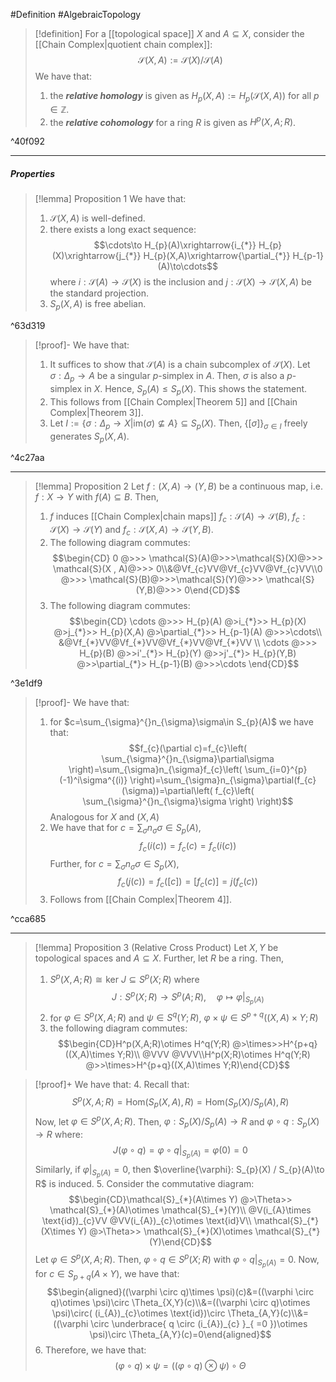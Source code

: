 #Definition #AlgebraicTopology 

> [!definition]
> For a [[topological space]] $X$ and $A\subseteq X$, consider the [[Chain Complex|quotient chain complex]]: $$\mathcal{S}(X,A):= \mathcal{S}(X) / \mathcal{S}(A)$$
> We have that:
> 1. the ***relative homology*** is given as $H_{p}(X,A):=H_{p}(\mathcal{S}(X, A))$ for all $p\in \mathbb{Z}$.
> 2. the ***relative cohomology*** for a ring $R$ is given as $H^p(X,A;R)$.

^40f092

---
##### Properties
> [!lemma] Proposition 1
> We have that:
> 1. $\mathcal{S}(X,A)$ is well-defined.
> 2. there exists a long exact sequence: $$\cdots\to H_{p}(A)\xrightarrow{i_{*}} H_{p}(X)\xrightarrow{j_{*}} H_{p}(X,A)\xrightarrow{\partial_{*}} H_{p-1}(A)\to\cdots$$where $i:\mathcal{S}(A)\to \mathcal{S}(X)$ is the inclusion and $j:\mathcal{S}(X)\to \mathcal{S}(X,A)$ be the standard projection.
> 3. $S_{p}(X,A)$ is free abelian.

^63d319

> [!proof]-
> We have that:
> 1. It suffices to show that $\mathcal{S}(A)$ is a chain subcomplex of $\mathcal{S}(X)$. Let $\sigma:\Delta_{p}\to A$ be a singular $p$-simplex in $A$. Then, $\sigma$ is also a $p$-simplex in $X$. Hence, $S_{p}(A)\leq S_{p}(X)$. This shows the statement.
> 2. This follows from [[Chain Complex|Theorem 5]] and [[Chain Complex|Theorem 3]].
> 3. Let $I:=\{ \sigma:\Delta_{p}\to X|\text{im}(\sigma)\nsubseteq A \}\subseteq S_{p}(X)$. Then, $\{ [\sigma] \}_{\sigma\in I}$ freely generates $S_{p}(X,A)$. 

^4c27aa

---
> [!lemma] Proposition 2
> Let $f:(X,A)\to(Y,B)$ be a continuous map, i.e. $f:X\to Y$ with $f(A)\subseteq B$. Then,
> 1. $f$ induces [[Chain Complex|chain maps]] $f_{c}:\mathcal{S}(A)\to \mathcal{S}(B)$, $f_{c}:\mathcal{S}(X)\to \mathcal{S}(Y)$ and $f_{c}:\mathcal{S}(X,A)\to \mathcal{S}(Y,B)$. 
> 2. The following diagram commutes:$$\begin{CD}
>    0 @>>> \mathcal{S}(A)@>>>\mathcal{S}(X)@>>> \mathcal{S}(X , A)@>>> 0\\&@Vf_{c}VV@Vf_{c}VV@Vf_{c}VV\\0 @>>> \mathcal{S}(B)@>>>\mathcal{S}(Y)@>>> \mathcal{S}(Y,B)@>>> 0\end{CD}$$
> 3. The following diagram commutes:$$\begin{CD}
  \cdots @>>> H_{p}(A) @>i_{*}>> H_{p}(X) @>j_{*}>> H_{p}(X,A) @>\partial_{*}>> H_{p-1}(A) @>>>\cdots\\
  &@Vf_{*}VV@Vf_{*}VV@Vf_{*}VV@Vf_{*}VV
  \\ \cdots @>>> H_{p}(B) @>>i'_{*}> H_{p}(Y) @>>j'_{*}> H_{p}(Y,B) @>>\partial_{*}> H_{p-1}(B) @>>>\cdots
  \end{CD}$$

^3e1df9

> [!proof]-
> We have that:
> 1. for $c=\sum_{\sigma}^{}n_{\sigma}\sigma\in S_{p}(A)$ we have that: $$f_{c}(\partial c)=f_{c}\left( \sum_{\sigma}^{}n_{\sigma}\partial\sigma \right)=\sum_{\sigma}n_{\sigma}f_{c}\left( \sum_{i=0}^{p}(-1)^i\sigma^{(i)} \right)=\sum_{\sigma}n_{\sigma}\partial(f_{c}(\sigma))=\partial\left( f_{c}\left( \sum_{\sigma}^{}n_{\sigma}\sigma \right) \right)$$Analogous for $X$ and $(X,A)$
> 2. We have that for $c=\sum_{\sigma}n_{\sigma}\sigma\in S_{p}(A)$, $$f_{c}(i(c))=f_{c}(c)=f_{c}(i(c))$$
> 	Further, for $c=\sum_{\sigma}n_{\sigma}\sigma\in S_{p}(X)$, $$f_{c}(j(c))=f_{c}([c])=[f_{c}(c)]=j(f_{c}(c))$$
> 3. Follows from [[Chain Complex|Theorem 4]].

^cca685

---
> [!lemma] Proposition 3 (Relative Cross Product)
> Let $X,Y$ be topological spaces and $A\subseteq X$. Further, let $R$ be a ring. Then, 
> 1. $S^p(X,A;R)\cong\text{ker }J\subseteq S^p(X;R)$ where $$J:S^p(X;R)\to S^p(A;R),\quad \varphi\mapsto \varphi|_{S_{p}(A)}$$
> 2. for $\varphi\in S^p(X,A;R)$ and $\psi\in S^q(Y;R)$, $\varphi \times \psi\in S^{p+q}((X,A)\times Y;R)$
> 3. the following diagram commutes: $$\begin{CD}H^p(X,A;R)\otimes H^q(Y;R) @>\times>>H^{p+q}((X,A)\times Y;R)\\ @VVV @VVV\\H^p(X;R)\otimes H^q(Y;R) @>>\times>H^{p+q}((X,A)\times Y;R)\end{CD}$$


> [!proof]+
> We have that:
> 4. Recall that:$$S^p(X,A;R)=\text{Hom}(S_{p}(X,A),R)=\text{Hom}(S_{p}(X) / S_{p}(A),R)$$Now, let $\varphi\in S^p(X,A;R)$. Then, $\varphi:S_{p}(X) / S_{p}(A)\to R$ and $\varphi \circ q:S_{p}(X)\to R$ where: $$J(\varphi \circ  q)=\varphi \circ  q|_{S_{p}(A)}=\varphi(0)=0$$ Similarly, if $\varphi|_{S_{p}(A)} = 0$, then $\overline{\varphi}: S_{p}(X) / S_{p}(A)\to R$ is induced.
> 5. Consider the commutative diagram: $$\begin{CD}\mathcal{S}_{*}(A\times Y) @>\Theta>> \mathcal{S}_{*}(A)\otimes \mathcal{S}_{*}(Y)\\ @V(i_{A}\times \text{id})_{c}VV @VV(i_{A})_{c}\otimes  \text{id}V\\ \mathcal{S}_{*}(X\times Y) @>\Theta>> \mathcal{S}_{*}(X)\otimes \mathcal{S}_{*}(Y)\end{CD}$$Let $\varphi\in S^p(X,A;R)$. Then, $\varphi \circ q\in S^p(X;R)$ with $\varphi \circ q|_{S_{p}(A)}=0$. Now, for $c\in S_{p+q}(A\times Y)$, we have that: $$\begin{aligned}((\varphi \circ  q)\times \psi)(c)&=((\varphi \circ  q)\otimes  \psi)\circ  \Theta_{X,Y}(c)\\&=((\varphi \circ  q)\otimes  \psi)\circ( (i_{A})_{c}\otimes \text{id})\circ   \Theta_{A,Y}(c)\\&=((\varphi \circ  \underbrace{ q \circ   (i_{A})_{c} }_{ =0 })\otimes  \psi)\circ   \Theta_{A,Y}(c)=0\end{aligned}$$
> 6. Therefore, we have that: $$(\varphi \circ  q)\times \psi=((\varphi \circ  q)\otimes  \psi)\circ  \Theta$$